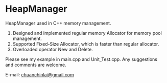 # HeapManager

HeapManager used in C++ memory management.

1. Designed and implemented regular memory Allocator for memory pool management. 
2. Supported Fixed-Size Allocator, which is faster than regular allocator. 
3. Overloaded operator New and Delete. 


Please see my example in main.cpp and Unit_Test.cpp. 
Any suggestions and comments are welcome. 

E-mail: chuanchinlai@gmail.com
